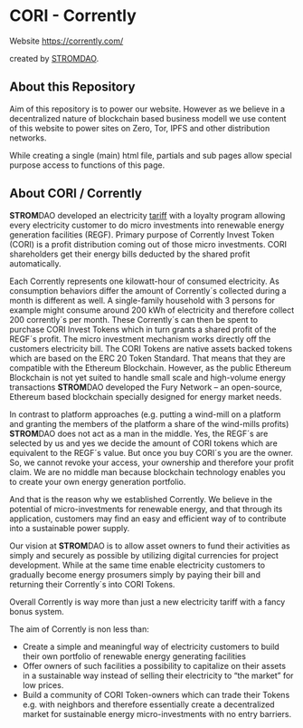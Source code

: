 # CORI - Corrently

Website https://corrently.com/

created by [STROMDAO](https://stromdao.de/).

## About this Repository

Aim of this repository is to power our website. However as we believe in a decentralized nature of blockchain based business modell we use content of this website to power sites on Zero, Tor, IPFS and other distribution networks.

While creating a single (main) html file, partials and sub pages allow special purpose access to functions of this page.

## About CORI / Corrently
**STROM**DAO developed an electricity [tariff](https://corrently.de/) with a loyalty program allowing every electricity customer to do micro investments into renewable energy generation facilities (REGF). Primary purpose of Corrently Invest Token (CORI) is a profit distribution coming out of those micro investments. CORI shareholders get their energy bills deducted by the shared profit automatically.

Each Corrently represents one kilowatt-hour of consumed electricity. As consumption behaviors differ the amount of Corrently´s collected during a month is different as well. A single-family household with 3 persons for example might consume around 200 kWh of electricity and therefore collect 200 corrently´s per month. These Corrently´s can then be spent to purchase CORI Invest Tokens which in turn grants a shared profit of the REGF´s profit. The micro investment mechanism works directly off the customers electricity bill. The CORI Tokens are native assets backed tokens which are based on the ERC 20 Token Standard. That means that they are compatible with the Ethereum Blockchain. However, as the public Ethereum Blockchain is not yet suited to handle small scale and high-volume energy transactions **STROM**DAO developed the Fury Network – an open-source, Ethereum based blockchain specially designed for energy market needs.

In contrast to platform approaches (e.g. putting a wind-mill on a platform and granting the members of the platform a share of the wind-mills profits) **STROM**DAO does not act as a man in the middle. Yes, the REGF´s are selected by us and yes we decide the amount of CORI tokens which are equivalent to the REGF´s value. But once you buy CORI´s you are the owner. So, we cannot revoke your access, your ownership and therefore your profit claim. We are no middle man because blockchain technology enables you to create your own energy generation portfolio.

And that is the reason why we established Corrently. We believe in the potential of micro-investments for renewable energy, and that through its application, customers may find an easy and efficient way of to contribute into a sustainable power supply.

Our vision at **STROM**DAO is to allow asset owners to fund their activities as simply and securely as possible by utilizing digital currencies for project development. While at the same time enable electricity customers to gradually become energy prosumers simply by paying their bill and returning their Corrently´s into CORI Tokens.

Overall Corrently is way more than just a new electricity tariff with a fancy bonus system.

The aim of Corrently is non less than:
 - Create a simple and meaningful way of electricity customers to build their own portfolio of renewable energy generating facilities
 - Offer owners of such facilities a possibility to capitalize on their assets in a sustainable way instead of selling their electricity to “the market” for low prices.
  - Build a community of CORI Token-owners which can trade their Tokens e.g. with neighbors and therefore essentially create a decentralized market for sustainable energy micro-investments with no entry barriers.
